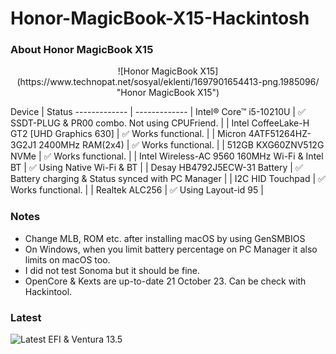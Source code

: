 # Honor-MagicBook-X15-Hackintosh

### About Honor MagicBook X15
<p align="center">
![Honor MagicBook X15](https://www.technopat.net/sosyal/eklenti/1697901654413-png.1985096/ "Honor MagicBook X15")
</p>
Device  | Status
------------- | -------------
| Intel® Core™ i5-10210U  | ✅ SSDT-PLUG & PR00 combo. Not using CPUFriend. |
| Intel CoffeeLake-H GT2 [UHD Graphics 630]  | ✅ Works functional. |
| Micron 4ATF51264HZ-3G2J1 2400MHz RAM(2x4)  | ✅ Works functional. |
| 512GB KXG60ZNV512G NVMe  | ✅ Works functional. |
| Intel Wireless-AC 9560 160MHz Wi-Fi & Intel BT | ✅ Using Native Wi-Fi & BT |
| Desay HB4792J5ECW-31 Battery  | ✅  Battery charging & Status synced with PC Manager  |
| I2C HID Touchpad | ✅ Works functional.  |
| Realtek ALC256 | ✅ Using Layout-id 95 |

                

### Notes
- Change MLB, ROM etc. after installing macOS by using GenSMBIOS
- On Windows, when you limit battery percentage on PC Manager it also limits on macOS too.
- I did not test Sonoma but it should be fine.
- OpenCore & Kexts are up-to-date 21 October 23. Can be check with Hackintool.

                
### Latest
![Latest EFI & Ventura 13.5](https://www.technopat.net/sosyal/eklenti/ekran-resmi-2023-10-21-19-02-04-png.1985210/ "Latest EFI & Ventura 13.5")
